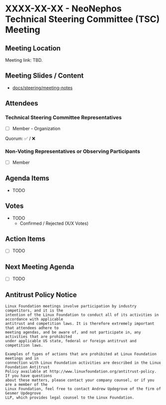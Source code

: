 # XXXX-XX-XX - NeoNephos Technical Steering Committee (TSC) Meeting

## Meeting Location

Meeting link: TBD.

## Meeting Slides / Content

- [docs/steering/meeting-notes](.)

## Attendees

### Technical Steering Committee Representatives

- [ ] Member - Organization

Quorum: ✅ / ❌

### Non-Voting Representatives or Observing Participants

- [ ] Member

## Agenda Items

* TODO

## Votes

* TODO
    - Confirmed / Rejected (X/X Votes)

## Action Items

- [ ] TODO

## Next Meeting Agenda

- [ ] TODO

## Antitrust Policy Notice

```text
Linux Foundation meetings involve participation by industry competitors, and it is the 
intention of the Linux Foundation to conduct all of its activities in accordance with applicable 
antitrust and competition laws. It is therefore extremely important that attendees adhere to 
meeting agendas, and be aware of, and not participate in, any activities that are prohibited 
under applicable US state, federal or foreign antitrust and competition laws.

Examples of types of actions that are prohibited at Linux Foundation meetings and in 
connection with Linux Foundation activities are described in the Linux Foundation Antitrust 
Policy available at http://www.linuxfoundation.org/antitrust-policy. If you have questions 
about these matters, please contact your company counsel, or if you are a member of the 
Linux Foundation, feel free to contact Andrew Updegrove of the firm of Gesmer Updegrove 
LLP, which provides legal counsel to the Linux Foundation.
```
